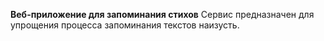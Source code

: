 **Веб-приложение для запоминания стихов**
 
Сервис предназначен для упрощения процесса запоминания текстов наизусть.
